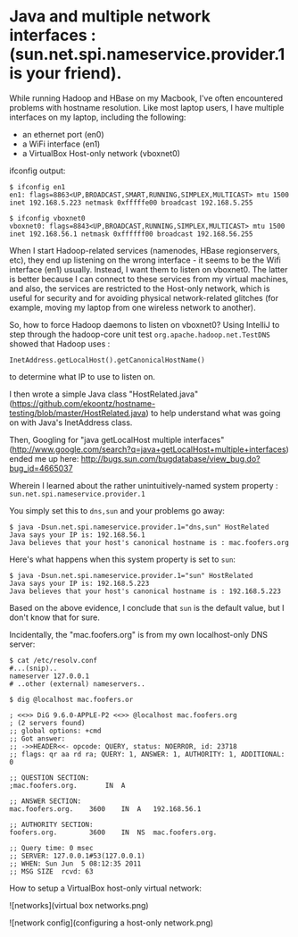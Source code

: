 Java and multiple network interfaces : (sun.net.spi.nameservice.provider.1 is your friend).
=========

While running Hadoop and HBase on my Macbook, I've often encountered
problems with hostname resolution. Like most laptop users, I have
multiple interfaces on my laptop, including the following:

* an ethernet port (en0)
* a WiFi interface (en1)
* a VirtualBox Host-only network (vboxnet0)

ifconfig output:

    $ ifconfig en1
    en1: flags=8863<UP,BROADCAST,SMART,RUNNING,SIMPLEX,MULTICAST> mtu 1500
    inet 192.168.5.223 netmask 0xfffffe00 broadcast 192.168.5.255

    $ ifconfig vboxnet0
    vboxnet0: flags=8843<UP,BROADCAST,RUNNING,SIMPLEX,MULTICAST> mtu 1500
	inet 192.168.56.1 netmask 0xffffff00 broadcast 192.168.56.255

When I start Hadoop-related services (namenodes, HBase regionservers,
etc), they end up listening on the wrong interface - it seems to be
the Wifi interface (en1) usually. Instead, I want them to listen on
vboxnet0. The latter is better because I can connect to these services
from my virtual machines, and also, the services are restricted to the
Host-only network, which is useful for security and for avoiding
physical network-related glitches (for example, moving my laptop from
one wireless network to another).

So, how to force Hadoop daemons to listen on vboxnet0? Using IntelliJ
to step through the hadoop-core unit test
`org.apache.hadoop.net.TestDNS` showed that Hadoop uses :

    InetAddress.getLocalHost().getCanonicalHostName() 

to determine what IP to use to listen on.

I then wrote a simple Java class "HostRelated.java"
(https://github.com/ekoontz/hostname-testing/blob/master/HostRelated.java)
to help understand what was going on with Java's InetAddress class.

Then, Googling for "java getLocalHost multiple interfaces"
(http://www.google.com/search?q=java+getLocalHost+multiple+interfaces)
 ended me up here: http://bugs.sun.com/bugdatabase/view_bug.do?bug_id=4665037 

Wherein I learned about the rather unintuitively-named system property
: `sun.net.spi.nameservice.provider.1`

You simply set this to `dns,sun` and your problems go away:

    $ java -Dsun.net.spi.nameservice.provider.1="dns,sun" HostRelated
    Java says your IP is: 192.168.56.1
    Java believes that your host's canonical hostname is : mac.foofers.org

Here's what happens when this system property is set to `sun`:

    $ java -Dsun.net.spi.nameservice.provider.1="sun" HostRelated
    Java says your IP is: 192.168.5.223
    Java believes that your host's canonical hostname is : 192.168.5.223

Based on the above evidence, I conclude that `sun` is the default value, but I
don't know that for sure.

Incidentally, the "mac.foofers.org" is from my own localhost-only DNS server:

    $ cat /etc/resolv.conf
    #...(snip)..
    nameserver 127.0.0.1
    # ..other (external) nameservers..
    
    $ dig @localhost mac.foofers.or
    
    ; <<>> DiG 9.6.0-APPLE-P2 <<>> @localhost mac.foofers.org
    ; (2 servers found)
    ;; global options: +cmd
    ;; Got answer:
    ;; ->>HEADER<<- opcode: QUERY, status: NOERROR, id: 23718
    ;; flags: qr aa rd ra; QUERY: 1, ANSWER: 1, AUTHORITY: 1, ADDITIONAL: 0
    
    ;; QUESTION SECTION:
    ;mac.foofers.org.		IN	A
    
    ;; ANSWER SECTION:
    mac.foofers.org.	3600	IN	A	192.168.56.1
    
    ;; AUTHORITY SECTION:
    foofers.org.		3600	IN	NS	mac.foofers.org.
    
    ;; Query time: 0 msec
    ;; SERVER: 127.0.0.1#53(127.0.0.1)
    ;; WHEN: Sun Jun  5 08:12:35 2011
    ;; MSG SIZE  rcvd: 63

How to setup a VirtualBox host-only virtual network:

![networks](virtual box networks.png)

![network config](configuring a host-only network.png)




